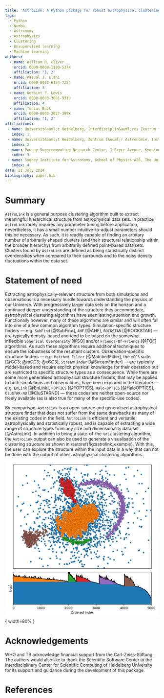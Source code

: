 ```yaml
---
title: 'AstroLink: A Python package for robust astrophysical clustering'
tags:
  - Python
  - Numba
  - Astronomy
  - Astrophysics
  - Clustering
  - Unsupervised learning
  - Machine learning
authors:
  - name: William H. Oliver
    orcid: 0009-0008-1180-537X
    affiliation: "1, 2"
  - name: Pascal J. Elahi
    orcid: 0000-0002-6154-7224
    affiliation: 3
  - name: Geraint F. Lewis
    orcid: 0000-0003-3081-9319
    affiliation: 4
  - name: Tobias Buck
    orcid: 0000-0003-2027-399X
    affiliation: "1, 2"
affiliations:
 - name: Universit&auml;t Heidelberg, Interdisziplin&auml;res Zentrum f&uuml;r Wissenschaftliches Rechnen, Im Neuenheimer Feld 205, D-69120 Heidelberg, Germany
   index: 1
 - name: Universit&auml;t Heidelberg, Zentrum f&uuml;r Astronomie, Institut f&uuml;r Theoretische Astrophysik, Albert-&Uuml;berle-Stra&szlig;e 2, D-69120 Heidelberg, Germany
   index: 2
 - name: Pawsey Supercomputing Research Centre, 1 Bryce Avenue, Kensington, WA 6151, Australia
   index: 3
 - name: Sydney Institute for Astronomy, School of Physics A28, The University of Sydney, NSW 2006, Australia
   index: 4
date: 21 July 2024
bibliography: paper.bib
---
```


# Summary

`AstroLink` is a general purpose clustering algorithm built to extract meaningful hierarchical structure from astrophysical data sets. In practice `AstroLink` rarely requires any parameter tuning before application, nevertheless, it has a small number intuitive-to-adjust parameters should this be necessary. As such, it is readily capable of finding an arbitary number of arbitrarily shaped clusters (and their structural relationship within the broader hierarchy) from arbitrarily defined point-based data sets. Clusters found by `AstroLink` are defined as being statistically distinct overdensities when compared to their surrounds and to the noisy density fluctuations within the data set.

# Statement of need

Extracting astrophysically-relevant structure from both simulations and observations is a necessary hurdle towards understanding the physics of our Universe. With progressively larger data sets on the horizon and a continued deeper understanding of the structure they accommodate, astrophysical clustering algorithms have seen lasting attention and growth. Functionally however, many of these algorithms are similar and will often fall into one of a few common algorithm types. Simulation-specific structure finders &mdash; e.g. `SubFind` [@SubFind], `AHF` [@AHF], `ROCKSTAR` [@ROCKSTAR] &mdash; are typically density-based and tend to be based on the somewhat inflexible `Spherical Overdensity` [@SO] and/or `Friends-Of-Friends` [@FOF] algorithms. As such these algorithms require additional techniques to ensure the robustness of the resultant clusters. Observation-specific structure finders &mdash; e.g. `Matched Filter` [@MatchedFilter], the `xGC3` suite [@GC3; @mGC3; @xGC3], `StreamFinder` [@StreamFinder] &mdash; are typically model-based and require explicit physical knowledge for their operation but are restricted to specific structure types as a consequence. While there are some more generalised astrophysical structure finders, that may be applied to both simulations and observations, have been explored in the literature &mdash; e.g. `EnLink` [@EnLink], `FOPTICS` [@FOPTICS], `Halo-OPTICS` [@HaloOPTICS], `CluSTAR-ND` [@CluSTARND] &mdash; these codes are neither open-source nor freely available (as is also true for many of the specific-use codes).

By comparison, `AstroLink` is an open-source and generalised astrophysical structure finder that does not suffer from the same drawbacks as many of the existing codes in the field. `AstroLink` is efficient and versatile, astrophysically and statistically robust, and is capable of extracting a wide range of structure types from any size and dimensionality data set [@AstroLink]. In addition to being a state-of-the-art clustering algorithm, the `AstroLink` output can also be used to generate a visualisation of the clustering structure as shown in \autoref{fig:astrolink_example}. With this, the user can explore the structure within the input data in a way that can not be done with the output of other astrophysical clustering algorithms.

![An example of the `AstroLink` clustering output on a 2D toy data set. The top panel shows the data coloured by which cluster the points are found to be a part of. The bottom panel shows the corresponding ordered-density plot.\label{fig:astrolink_example}](astrolink_example.png){ width=80% }

# Acknowledgements

WHO and TB acknowledge financial support from the Carl-Zeiss-Stiftung. The authors would also like to thank the Scientific Software Center at the Interdisciplinary Center for Scientific Computing of Heidelberg University for its support and guidance during the development of this package.

# References